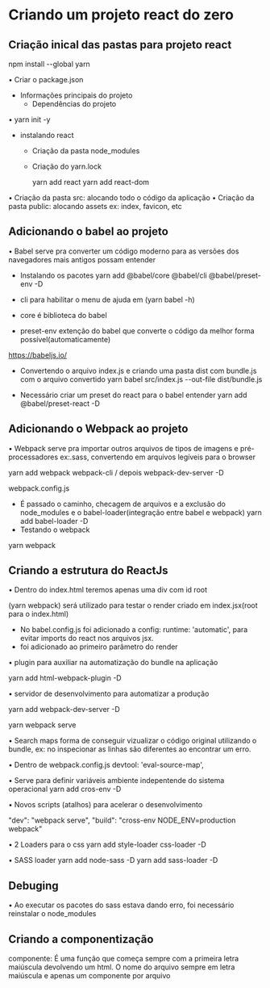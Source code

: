 # Criando um projeto react do zero

## Criação inical das pastas para projeto react

npm install --global yarn

• Criar o package.json

- Informações principais do projeto
  - Dependências do projeto

• yarn init -y

- instalando react

  - Criação da pasta node_modules
  - Criação do yarn.lock

    yarn add react
    yarn add react-dom

• Criação da pasta src: alocando todo o código da aplicação
• Criação da pasta public: alocando assets ex: index, favicon, etc

## Adicionando o babel ao projeto

• Babel serve pra converter um código moderno para as versões dos navegadores mais antigos possam entender

- Instalando os pacotes
  yarn add @babel/core @babel/cli @babel/preset-env -D

- cli para habilitar o menu de ajuda em (yarn babel -h)
- core é biblioteca do babel
- preset-env extenção do babel que converte o código da melhor forma possível(automaticamente)

https://babeljs.io/

- Convertendo o arquivo index.js e criando uma pasta dist com bundle.js com o arquivo convertido
  yarn babel src/index.js --out-file dist/bundle.js

- Necessário criar um preset do react para o babel entender
  yarn add @babel/preset-react -D

## Adicionando o Webpack ao projeto

• Webpack serve pra importar outros arquivos de tipos de imagens e pré-processadores ex:.sass, convertendo em arquivos legíveis para o browser

yarn add webpack webpack-cli / depois webpack-dev-server -D

webpack.config.js

- É passado o caminho, checagem de arquivos e a exclusão do node_modules e o babel-loader(integração entre babel e webpack)
  yarn add babel-loader -D
- Testando o webpack

yarn webpack

## Criando a estrutura do ReactJs

• Dentro do index.html teremos apenas uma div com id root

(yarn webpack) será utilizado para testar o render criado em index.jsx(root para o index.html)

- No babel.config.js foi adicionado a config: runtime: 'automatic', para evitar imports do react nos arquivos jsx.
- <App /> foi adicionado ao primeiro parâmetro do render

• plugin para auxiliar na automatização do bundle na aplicação

yarn add html-webpack-plugin -D

• servidor de desenvolvimento para automatizar a produção

yarn add webpack-dev-server -D

yarn webpack serve

• Search maps forma de conseguir vizualizar o código original utilizando o bundle, ex: no inspecionar as linhas são diferentes ao encontrar um erro.

• Dentro de webpack.config.js
devtool: 'eval-source-map',

• Serve para definir variáveis ambiente indepentende do sistema operacional
yarn add cros-env -D

• Novos scripts (atalhos) para acelerar o desenvolvimento

"dev": "webpack serve",
"build": "cross-env NODE_ENV=production webpack"

• 2 Loaders para o css
yarn add style-loader css-loader -D

• SASS loader
yarn add node-sass -D
yarn add sass-loader -D

## Debuging

• Ao executar os pacotes do sass estava dando erro, foi necessário reinstalar o node_modules

## Criando a componentização

componente: É uma função que começa sempre com a primeira letra maiúscula devolvendo um html. O nome do arquivo sempre em letra maiúscula e apenas um componente por arquivo
